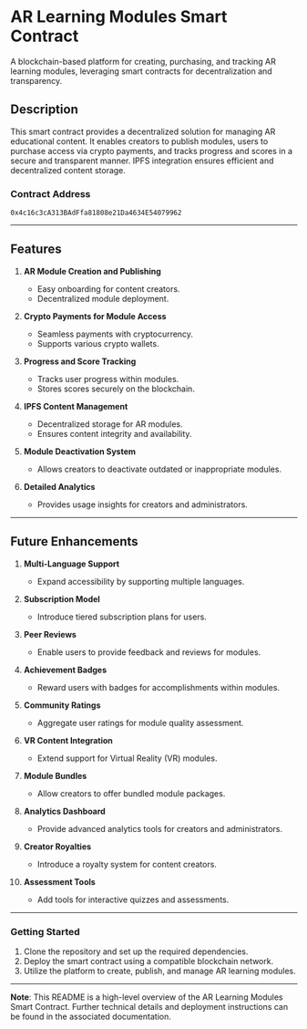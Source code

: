 # AR Learning Modules Smart Contract

A blockchain-based platform for creating, purchasing, and tracking AR learning modules, leveraging smart contracts for decentralization and transparency.

## Description

This smart contract provides a decentralized solution for managing AR educational content. It enables creators to publish modules, users to purchase access via crypto payments, and tracks progress and scores in a secure and transparent manner. IPFS integration ensures efficient and decentralized content storage.

### Contract Address

`0x4c16c3cA313BAdFfa81808e21Da4634E54079962`

---

## Features

1. **AR Module Creation and Publishing**
   - Easy onboarding for content creators.
   - Decentralized module deployment.

2. **Crypto Payments for Module Access**
   - Seamless payments with cryptocurrency.
   - Supports various crypto wallets.

3. **Progress and Score Tracking**
   - Tracks user progress within modules.
   - Stores scores securely on the blockchain.

4. **IPFS Content Management**
   - Decentralized storage for AR modules.
   - Ensures content integrity and availability.

5. **Module Deactivation System**
   - Allows creators to deactivate outdated or inappropriate modules.

6. **Detailed Analytics**
   - Provides usage insights for creators and administrators.

---

## Future Enhancements

1. **Multi-Language Support**
   - Expand accessibility by supporting multiple languages.

2. **Subscription Model**
   - Introduce tiered subscription plans for users.

3. **Peer Reviews**
   - Enable users to provide feedback and reviews for modules.

4. **Achievement Badges**
   - Reward users with badges for accomplishments within modules.

5. **Community Ratings**
   - Aggregate user ratings for module quality assessment.

6. **VR Content Integration**
   - Extend support for Virtual Reality (VR) modules.

7. **Module Bundles**
   - Allow creators to offer bundled module packages.

8. **Analytics Dashboard**
   - Provide advanced analytics tools for creators and administrators.

9. **Creator Royalties**
   - Introduce a royalty system for content creators.

10. **Assessment Tools**
    - Add tools for interactive quizzes and assessments.

---

### Getting Started

1. Clone the repository and set up the required dependencies.
2. Deploy the smart contract using a compatible blockchain network.
3. Utilize the platform to create, publish, and manage AR learning modules.

---

**Note**: This README is a high-level overview of the AR Learning Modules Smart Contract. Further technical details and deployment instructions can be found in the associated documentation.
